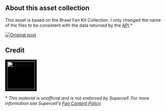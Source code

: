 ## About this asset collection

This asset is based on the Brawl Fan Kit Collection. I only changed the name of the files to be consistent with the data returned by the [API](https://developer.brawlstars.com/).\*

[![Original post](https://img.shields.io/badge/Supercell-Original_Post-ebeced?style=for-the-badge&logo=twitter)](https://twitter.com/BrawlStars/status/1292792742620389376?ref_src=twsrc%5Etfw)

## Credit

<a href="https://supercell.com/en/" background-color="red">
<img src="https://cdn.supercell.com/supercell.com/201130094038/supercell.com/files/media_logo_supercell_white2x.png" style="width:90px; border:6px solid black; background-color:black" alt="Supercell" title="Supercell" ></a>
</p>


 \* *This material is unofficial and is not endorsed by Supercell. For more information see Supercell's [Fan Content Policy](www.supercell.com/fan-content-policy).*